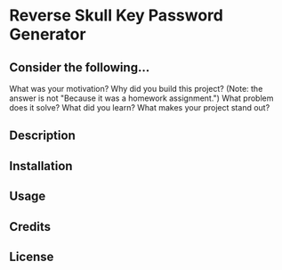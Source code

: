 # Reverse Skull Key Password Generator

## Consider the following...
What was your motivation?
Why did you build this project? (Note: the answer is not "Because it was a homework assignment.")
What problem does it solve?
What did you learn?
What makes your project stand out?

## Description



## Installation



## Usage



## Credits



## License